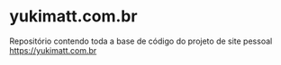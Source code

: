 # yukimatt.com.br
Repositório contendo toda a base de código do projeto de site pessoal https://yukimatt.com.br
